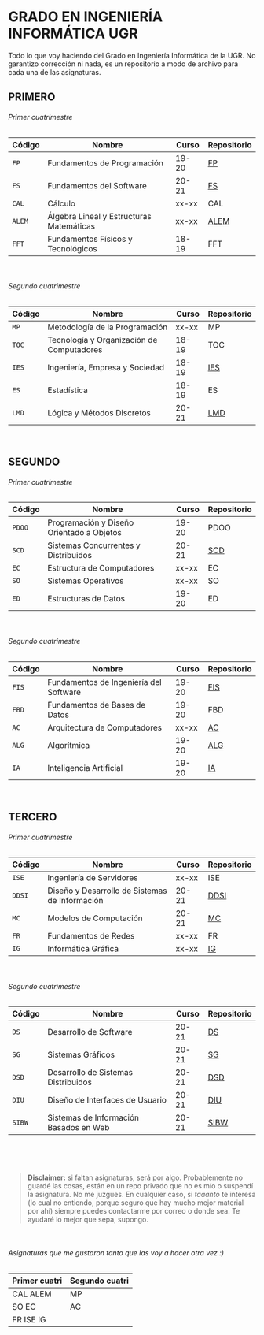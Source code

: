 # GRADO EN INGENIERÍA INFORMÁTICA UGR
Todo lo que voy haciendo del Grado en Ingeniería Informática de la UGR. No garantizo corrección ni nada, es un repositorio a modo de archivo para cada una de las asignaturas.

## PRIMERO
###### Primer cuatrimestre
| Código | Nombre                                   | Curso   | Repositorio                               |
|--------|------------------------------------------|---------|-------------------------------------------|
| `FP`   | Fundamentos de Programación              | 19-20   | [FP](https://github.com/clarasdfgh/FP)    |
| `FS`   | Fundamentos del Software                 | 20-21   | [FS](https://github.com/clarasdfgh/FS)    |
| `CAL`  | Cálculo                                  | xx-xx   | CAL                                       |
| `ALEM` | Álgebra Lineal y Estructuras Matemáticas | xx-xx   | [ALEM](https://github.com/clarasdfgh/ALEM)|
| `FFT`  | Fundamentos Físicos y Tecnológicos       | 18-19   | FFT                                       |

&nbsp;
###### Segundo cuatrimestre
| Código | Nombre                                    | Curso   | Repositorio                             |
|--------|-------------------------------------------|---------|-----------------------------------------| 
| `MP`   | Metodología de la Programación            | xx-xx   | MP                                      |
| `TOC`  | Tecnología y Organización de Computadores | 18-19   | TOC                                     |
| `IES`  | Ingeniería, Empresa y Sociedad            | 18-19   | [IES](https://github.com/clarasdfgh/IES)|
| `ES`   | Estadística                               | 18-19   | ES                                      |
| `LMD`  | Lógica y Métodos Discretos                | 20-21   | [LMD](https://github.com/clarasdfgh/LMD)|

&nbsp;
&nbsp;
## SEGUNDO
###### Primer cuatrimestre
| Código | Nombre                                    | Curso   | Repositorio                             |
|--------|-------------------------------------------|---------|-----------------------------------------|
| `PDOO` | Programación y Diseño Orientado a Objetos | 19-20   | PDOO                                    |
| `SCD`  | Sistemas Concurrentes y Distribuidos      | 20-21   | [SCD](https://github.com/clarasdfgh/SCD)|
| `EC`   | Estructura de Computadores                | xx-xx   | EC                                      |
| `SO`   | Sistemas Operativos                       | xx-xx   | SO                                      |
| `ED`   | Estructuras de Datos                      | 19-20   | ED                                      |

&nbsp;
###### Segundo cuatrimestre
| Código | Nombre                                 | Curso   | Repositorio                                  |
|--------|----------------------------------------|---------|----------------------------------------------|
| `FIS`  | Fundamentos de Ingeniería del Software | 19-20   | [FIS](https://github.com/clarasdfgh/FIS)     |
| `FBD`  | Fundamentos de Bases de Datos          | 19-20   | FBD                                          |
| `AC`   | Arquitectura de Computadores           | xx-xx   | [AC](https://github.com/clarasdfgh/AC)       |
| `ALG`  | Algorítmica                            | 19-20   | [ALG](https://github.com/clarasdfgh/ALG)     |
| `IA`   | Inteligencia Artificial                | 19-20   | [IA](https://github.com/clarasdfgh/IA)       |

&nbsp;
&nbsp;
## TERCERO
###### Primer cuatrimestre
| Código | Nombre                                         | Curso | Repositorio                                     |
|--------|------------------------------------------------|-------|-------------------------------------------------|
| `ISE`  | Ingeniería de Servidores                       | xx-xx | ISE                                             |
| `DDSI` | Diseño y Desarrollo de Sistemas de Información | 20-21 | [DDSI](https://github.com/clarasdfgh/DDSI)      |
| `MC`   | Modelos de Computación                         | 20-21 | [MC](https://github.com/clarasdfgh/MC)          |
| `FR`   | Fundamentos de Redes                           | xx-xx | FR                                              |
| `IG`   | Informática Gráfica                            | xx-xx | [IG](https://github.com/clarasdfgh/IG)          |

&nbsp;
###### Segundo cuatrimestre
| Código | Nombre                                         | Curso | Repositorio                                      |
|--------|------------------------------------------------|-------|--------------------------------------------------|
| `DS`   | Desarrollo de Software                         | 20-21 | [DS](https://github.com/clarasdfgh/DS)           |
| `SG`   | Sistemas Gráficos                              | 20-21 | [SG](https://github.com/clarasdfgh/SG)           |
| `DSD`  | Desarrollo de Sistemas Distribuidos            | 20-21 | [DSD](https://github.com/clarasdfgh/DSD)         |
| `DIU`  | Diseño de Interfaces de Usuario                | 20-21 | [DIU](https://github.com/clarasdfgh/DIU)         |
| `SIBW` | Sistemas de Información Basados en Web         | 20-21 | [SIBW](https://github.com/clarasdfgh/SIBW)       |

&nbsp;
&nbsp;

&nbsp;
&nbsp;
&nbsp;
> **Disclaimer:** si faltan asignaturas, será por algo. Probablemente no guardé las cosas, están en un repo privado que no es mío o suspendí la asignatura. No me juzgues.
En cualquier caso, si *taaanto* te interesa (lo cual no entiendo, porque seguro que hay mucho mejor material por ahí) siempre puedes contactarme por correo o donde sea. Te ayudaré lo mejor que sepa, supongo.

&nbsp;
&nbsp;

###### Asignaturas que me gustaron tanto que las voy a hacer otra vez :)


| Primer cuatri | Segundo cuatri |
| ------------- | -------------- |
| CAL ALEM      | MP             |
| SO EC         | AC             |
| FR ISE IG     |                |


